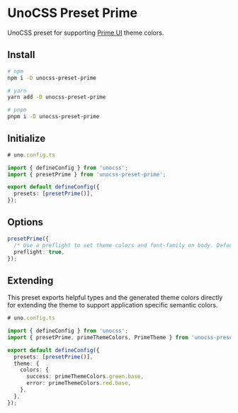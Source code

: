 # UnoCSS Preset Prime

UnoCSS preset for supporting [Prime UI](https://www.primefaces.org/) theme colors.

## Install

```bash
# npm
npm i -D unocss-preset-prime

# yarn
yarn add -D unocss-preset-prime

# pnpm
pnpm i -D unocss-preset-prime
```

## Initialize

```ts
# uno.config.ts

import { defineConfig } from 'unocss';
import { presetPrime } from 'unocss-preset-prime';

export default defineConfig({
  presets: [presetPrime()],
});
```

## Options

```ts
presetPrime({
  /* Use a preflight to set theme colors and font-family on body. Defaults to true. */
  preflight: true,
});
```

## Extending

This preset exports helpful types and the generated theme colors directly for extending the theme to support application specific semantic colors.

```ts
# uno.config.ts

import { defineConfig } from 'unocss';
import { presetPrime, primeThemeColors, PrimeTheme } from 'unocss-preset-prime';

export default defineConfig({
  presets: [presetPrime()],
  theme: {
    colors: {
      success: primeThemeColors.green.base,
      error: primeThemeColors.red.base,
    },
  },
});
```
